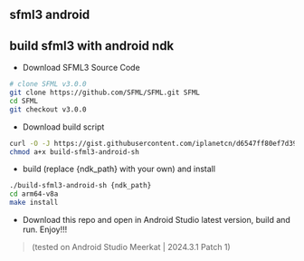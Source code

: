sfml3 android
---

## build sfml3 with android ndk

- Download SFML3 Source Code

```bash
# clone SFML v3.0.0
git clone https://github.com/SFML/SFML.git SFML
cd SFML
git checkout v3.0.0
```

- Download build script
```bash
curl -O -J https://gist.githubusercontent.com/iplanetcn/d6547ff80ef7d390fd0660d91d90c577/raw/build-sfml3-android.sh
chmod a+x build-sfml3-android-sh
```

- build (replace {ndk_path} with your own) and install
```bash
./build-sfml3-android-sh {ndk_path}
cd arm64-v8a
make install
```

- Download this repo and open in Android Studio latest version, build and run. Enjoy!!!
> (tested on Android Studio Meerkat | 2024.3.1 Patch 1) 